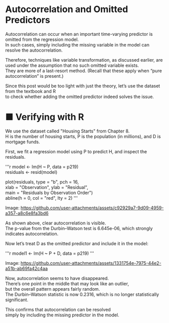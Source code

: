 # Autocorrelation and Omitted Predictors

Autocorrelation can occur when an important time-varying predictor is omitted from the regression model.  
In such cases, simply including the missing variable in the model can resolve the autocorrelation.

Therefore, techniques like variable transformation, as discussed earlier, are used under the assumption that no such omitted variable exists.  
They are more of a last-resort method. (Recall that these apply when “pure autocorrelation” is present.)

Since this post would be too light with just the theory, let’s use the dataset from the textbook and R  
to check whether adding the omitted predictor indeed solves the issue.

# ■ Verifying with R

We use the dataset called "Housing Starts" from Chapter 8.  
H is the number of housing starts, P is the population (in millions), and D is mortgage funds.

First, we fit a regression model using P to predict H, and inspect the residuals.

'''r
model <- lm(H ~ P, data = p219)  
residuals <- resid(model)

plot(residuals, type = "b", pch = 16,  
     xlab = "Observation", ylab = "Residual",  
     main = "Residuals by Observation Order")  
abline(h = 0, col = "red", lty = 2)
'''

Image: https://github.com/user-attachments/assets/c92929a7-9d09-4959-a357-a8c6e8fa3bd6

As shown above, clear autocorrelation is visible.  
The p-value from the Durbin–Watson test is 6.645e-06, which strongly indicates autocorrelation.

Now let’s treat D as the omitted predictor and include it in the model:

'''r
model1 <- lm(H ~ P + D, data = p219)
'''

Image: https://github.com/user-attachments/assets/1331754e-7975-44e2-a51b-ab69fa42c4aa

Now, autocorrelation seems to have disappeared.  
There’s one point in the middle that may look like an outlier,  
but the overall pattern appears fairly random.  
The Durbin–Watson statistic is now 0.2316, which is no longer statistically significant.

This confirms that autocorrelation can be resolved  
simply by including the missing predictor in the model.
